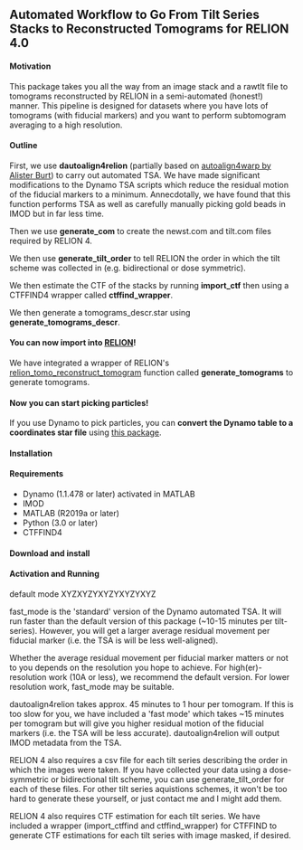 ## Automated Workflow to Go From Tilt Series Stacks to Reconstructed Tomograms for RELION 4.0 

#### Motivation

This package takes you all the way from an image stack and a rawtlt file to tomograms reconstructed by RELION in a semi-automated (honest!) manner. This pipeline is designed for datasets where you have lots of tomograms (with fiducial markers) and you want to perform subtomogram averaging to a high resolution.

#### Outline

First, we use **dautoalign4relion** (partially based on [autoalign4warp by Alister Burt](https://github.com/alisterburt/autoalign_dynamo)) to carry out automated TSA. We have made significant modifications to the Dynamo TSA scripts which reduce the residual motion of the fiducial markers to a minimum. Annecdotally, we have found that this function performs TSA as well as carefully manually picking gold beads in IMOD but in far less time.

Then we use **generate_com** to create the newst.com and tilt.com files required by RELION 4.

We then use **generate_tilt_order** to tell RELION the order in which the tilt scheme was collected in (e.g. bidirectional or dose symmetric).

We then estimate the CTF of the stacks by running **import_ctf** then using a CTFFIND4 wrapper called **ctffind_wrapper**.

We then generate a tomograms_descr.star using **generate_tomograms_descr**.

#### You can now import into [RELION](https://relion.readthedocs.io/en/release-4.0/STA_tutorial/ImportTomo.html)! 

We have integrated a wrapper of RELION's [relion_tomo_reconstruct_tomogram](https://relion.readthedocs.io/en/release-4.0/Reference/STA/Programs/reconstruct_tomogram.html#program-tomo-reconstruct-tomogram) function called **generate_tomograms** to generate tomograms. 

#### Now you can start picking particles! 

If you use Dynamo to pick particles, you can **convert the Dynamo table to a coordinates star file** using [this package](https://github.com/EuanPyle/dynamo2relion).

#### Installation
#### Requirements
- Dynamo (1.1.478 or later) activated in MATLAB
- IMOD
- MATLAB (R2019a or later)
- Python (3.0 or later)
- CTFFIND4

#### Download and install

#### Activation and Running

default mode XYZXYZYXYZYXYZYXYZ

fast_mode is the 'standard' version of the Dynamo automated TSA. It will run faster than the default version of this package (~10-15 minutes per tilt-series). However, you will get a larger average residual movement per fiducial marker (i.e. the TSA is will be less well-aligned).

Whether the average residual movement per fiducial marker matters or not to you depends on the resolution you hope to achieve. For high(er)-resolution work (10A or less), we recommend the default version. For lower resolution work, fast_mode may be suitable.


dautoalign4relion takes approx. 45 minutes to 1 hour per tomogram. If this is too slow for you, we have included a 'fast mode' which takes ~15 minutes per tomogram but will give you higher residual motion of the fiducial markers (i.e. the TSA will be less accurate). dautoalign4relion will output IMOD metadata from the TSA. 

RELION 4 also requires a csv file for each tilt series describing the order in which the images were taken. If you have collected your data using a dose-symmetric or bidirectional tilt scheme, you can use generate_tilt_order for each of these files. For other tilt series aquistions schemes, it won't be too hard to generate these yourself, or just contact me and I might add them.

RELION 4 also requires CTF estimation for each tilt series. We have included a wrapper (import_ctffind and ctffind_wrapper) for CTFFIND to generate CTF estimations for each tilt series with image masked, if desired.
